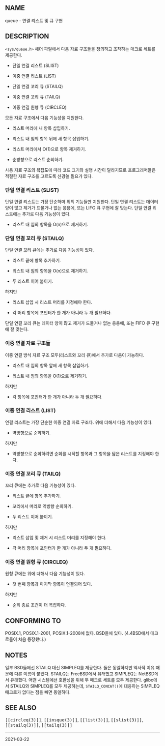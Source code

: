 ## NAME

queue - 연결 리스트 및 큐 구현

## DESCRIPTION

`<sys/queue.h>` 헤더 파일에서 다음 자료 구조들을 정의하고 조작하는 매크로 세트를 제공한다.

* 단일 연결 리스트 (SLIST)

* 이중 연결 리스트 (LIST)

* 단일 연결 꼬리 큐 (STAILQ)

* 이중 연결 꼬리 큐 (TAILQ)

* 이중 연결 원형 큐 (CIRCLEQ)

모든 자료 구조에서 다음 기능성을 지원한다.

* 리스트 머리에 새 항목 삽입하기.

* 리스트 내 임의 항목 뒤에 새 항목 삽입하기.

* 리스트 머리에서 O(1)으로 항목 제거하기.

* 순방향으로 리스트 순회하기.

사용 자료 구조의 복잡도에 따라 코드 크기와 실행 시간이 달라지므로 프로그래머들은 적절한 자료 구조를 고르도록 신경쓸 필요가 있다.

### 단일 연결 리스트 (SLIST)

단일 연결 리스트는 가장 단순하며 위의 기능들만 지원한다. 단일 연결 리스트는 데이터 양이 많고 제거가 드물거나 없는 응용에, 또는 LIFO 큐 구현에 잘 맞는다. 단일 연결 리스트에는 추가로 다음 기능성이 있다.

* 리스트 내 임의 항목을 O(n)으로 제거하기.

### 단일 연결 꼬리 큐 (STAILQ)

단일 연결 꼬리 큐에는 추가로 다음 기능성이 있다.

* 리스트 끝에 항목 추가하기.

* 리스트 내 임의 항목을 O(n)으로 제거하기.

* 두 리스트 이어 붙이기.

하지만

* 리스트 삽입 시 리스트 머리를 지정해야 한다.

* 각 머리 항목에 포인터가 한 개가 아니라 두 개 필요하다.

단일 연결 꼬리 큐는 데이터 양이 많고 제거가 드물거나 없는 응용에, 또는 FIFO 큐 구현에 잘 맞는다.

### 이중 연결 자료 구조들

이중 연결 방식 자료 구조 모두(리스트와 꼬리 큐)에서 추가로 다음이 가능하다.

* 리스트 내 임의 항목 앞에 새 항목 삽입하기.

* 리스트 내 임의 항목을 O(1)으로 제거하기.

하지만

* 각 항목에 포인터가 한 개가 아니라 두 개 필요하다.

### 이중 연결 리스트 (LIST)

연결 리스트는 가장 단순한 이중 연결 자료 구조다. 위에 더해서 다음 기능성이 있다.

* 역방향으로 순회하기.

하지만

* 역방향으로 순회하려면 순회를 시작할 항목과 그 항목을 담은 리스트를 지정해야 한다.

### 이중 연결 꼬리 큐 (TAILQ)

꼬리 큐에는 추가로 다음 기능성이 있다.

* 리스트 끝에 항목 추가하기.

* 꼬리에서 머리로 역방향 순회하기.

* 두 리스트 이어 붙이기.

하지만

* 리스트 삽입 및 제거 시 리스트 머리를 지정해야 한다.

* 각 머리 항목에 포인터가 한 개가 아니라 두 개 필요하다.

### 이중 연결 원형 큐 (CIRCLEQ)

원형 큐에는 위에 더해서 다음 기능성이 있다.

* 첫 번째 항목과 마지막 항목이 연결되어 있다.

하지만

* 순회 종료 조건이 더 복잡하다.

## CONFORMING TO

POSIX.1, POSIX.1-2001, POSIX.1-2008에 없다. BSD들에 있다. (4.4BSD에서 매크로들이 처음 등장했다.)

## NOTES

일부 BSD들에선 STAILQ 대신 SIMPLEQ를 제공한다. 둘은 동일하지만 역사적 이유 때문에 다른 이름이 붙었다. STAILQ는 FreeBSD에서 유래했고 SIMPLEQ는 NetBSD에서 유래했다. 어떤 시스템에선 호환성을 위해 두 매크로 세트를 모두 제공한다. glibc에서 STAILQ와 SIMPLEQ를 모두 제공하는데, `STAILQ_CONCAT()`에 대응하는 SIMPLEQ 매크로가 없다는 점을 빼면 동일하다.

## SEE ALSO

<tt>[[circleq(3)]]</tt>, <tt>[[insque(3)]]</tt>, <tt>[[list(3)]]</tt>, <tt>[[slist(3)]]</tt>, <tt>[[stailq(3)]]</tt>, <tt>[[tailq(3)]]</tt>

----

2021-03-22
